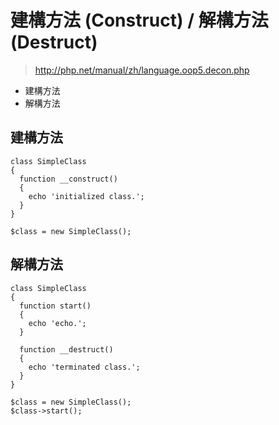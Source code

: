 # 建構方法 (Construct) / 解構方法 (Destruct)

> http://php.net/manual/zh/language.oop5.decon.php

- 建構方法
- 解構方法

## 建構方法

````
class SimpleClass
{
  function __construct()
  {
    echo 'initialized class.';
  }
}

$class = new SimpleClass();
````

## 解構方法

````
class SimpleClass
{
  function start()
  {
    echo 'echo.';
  }

  function __destruct()
  {
    echo 'terminated class.';
  }
}

$class = new SimpleClass();
$class->start();
````

